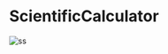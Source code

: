 # ScientificCalculator
![ss](https://user-images.githubusercontent.com/76872499/151577895-08eb892f-f592-47a9-8abc-a3b62992d064.png)
